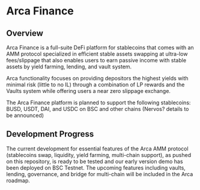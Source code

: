 # Arca Finance

## Overview
Arca Finance is a full-suite DeFi platform for stablecoins that comes with an AMM protocol specialized in efficient stable assets swapping at ultra-low fees/slippage that also enables users to earn passive income with stable assets by yield farming, lending, and vault system.

Arca functionality focuses on providing depositors the highest yields with minimal risk (little to no IL) through a combination of LP rewards and the Vaults system while offering users a near zero slippage exchange.

The Arca Finance platform is planned to support the following stablecoins: BUSD, USDT, DAI, and USDC on BSC and other chains (Nervos? details to be announced)

## Development Progress
The current development for essential features of the Arca AMM protocol (stablecoins swap, liquidity, yield farming, multi-chain support), as pushed on this repository, is ready to be tested and our early version demo has been deployed on BSC Testnet. The upcoming features including vaults, lending, governance, and bridge for multi-chain will be included in the Arca roadmap.
